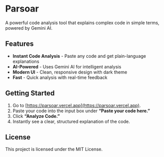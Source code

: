 # Parsoar

A powerful code analysis tool that explains complex code in simple terms, powered by Gemini AI.

## Features

- **Instant Code Analysis** - Paste any code and get plain-language explanations
- **AI-Powered** - Uses Gemini AI for intelligent analysis
- **Modern UI** - Clean, responsive design with dark theme
- **Fast** - Quick analysis with real-time feedback

## Getting Started

1. Go to [https://parsoar.vercel.app](https://parsoar.vercel.app).
2. Paste your code into the input box under **“Paste your code here.”**
3. Click **“Analyze Code.”**
4. Instantly see a clear, structured explanation of the code.

## License

This project is licensed under the MIT License.

